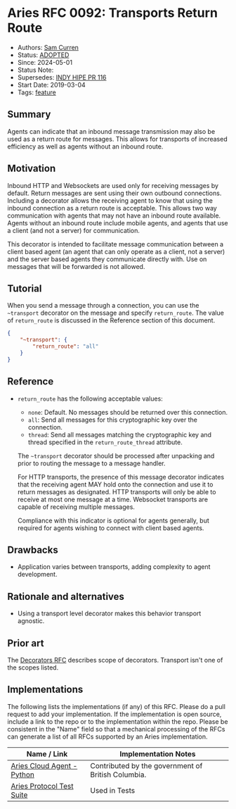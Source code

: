 # Aries RFC 0092: Transports Return Route

- Authors: [Sam Curren](mailto:sam@sovrin.org)
- Status: [ADOPTED](/README.md#adopted)
- Since: 2024-05-01
- Status Note:  
- Supersedes: [INDY HIPE PR 116](https://github.com/hyperledger/indy-hipe/pull/116)
- Start Date: 2019-03-04
- Tags: [feature](/tags.md#feature)

## Summary

Agents can indicate that an inbound message transmission may also be used as a return route for messages. This allows for transports of increased efficiency as well as agents without an inbound route.

## Motivation

Inbound HTTP and Websockets are used only for receiving messages by default. Return messages are sent using their own outbound connections. Including a decorator allows the receiving agent to know that using the inbound connection as a return route is acceptable. This allows two way communication with agents that may not have an inbound route available. Agents without an inbound route include mobile agents, and agents that use a client (and not a server) for communication.

This decorator is intended to facilitate message communication between a client based agent (an agent that can only operate as a client, not a server) and the server based agents they communicate directly with. Use on messages that will be forwarded is not allowed.

## Tutorial

When you send a message through a connection, you can use the `~transport` decorator on the message and specify `return_route`. The value of `return_route` is discussed in the Reference section of this document.

```json
{
    "~transport": {
        "return_route": "all"
    }
}
```

## Reference

- `return_route` has the following acceptable values:

  - `none`: Default. No messages should be returned over this connection.
  - `all`: Send all messages for this cryptographic key over the connection.
  - `thread`: Send all messages matching the cryptographic key and thread specified in the `return_route_thread` attribute.

  The `~transport` decorator should be processed after unpacking and prior to routing the message to a message handler.

  For HTTP transports, the presence of this message decorator indicates that the receiving agent MAY hold onto the connection and use it to return messages as designated. HTTP transports will only be able to receive at most one message at a time. Websocket transports are capable of receiving multiple messages.

  Compliance with this indicator is optional for agents generally, but required for agents wishing to connect with client based agents.

## Drawbacks

- Application varies between transports, adding complexity to agent development.

## Rationale and alternatives

- Using a transport level decorator makes this behavior transport agnostic.

## Prior art

The [Decorators RFC](../../concepts/0011-decorators/README.md) describes scope of decorators. Transport isn't one of the scopes listed.

## Implementations

The following lists the implementations (if any) of this RFC. Please do a pull request to add your implementation. If the implementation is open source, include a link to the repo or to the implementation within the repo. Please be consistent in the "Name" field so that a mechanical processing of the RFCs can generate a list of all RFCs supported by an Aries implementation.

Name / Link | Implementation Notes
--- | ---
[Aries Cloud Agent - Python](https://github.com/hyperledger/aries-cloudagent-python) | Contributed by the government of British Columbia.
[Aries Protocol Test Suite](https://github.com/hyperledger/aries-protocol-test-suite) | Used in Tests

